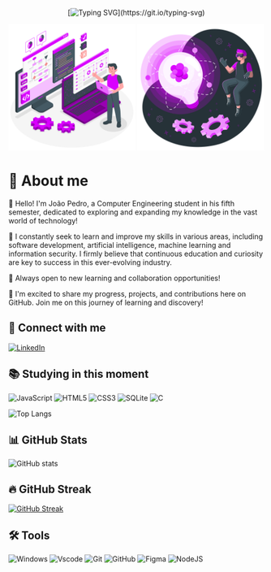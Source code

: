 <div align="center">

[![Typing SVG](https://readme-typing-svg.demolab.com?font=Fira+Code&weight=600&pause=1000&color=AD11FF&center=true&vCenter=true&random=false&width=435&lines=%F0%9F%92%9C+Welcome+to+my+GitHub%2C+feel+free!!)](https://git.io/typing-svg)
</div>

<!-- <img src="https://raw.githubusercontent.com/MicaelliMedeiros/micaellimedeiros/master/image/computer-illustration.png" alt="Computer Illustration" min-width="200px" max-width="200px" width="200px" align="right"> -->
<div align="center">

<img src="assets\images\Programmer-amico.png" alt="Computer Illustration" min-width="250px" max-width="200px" width="250px" >
<img src="assets\images\Innovation-amico.png" alt="Computer Illustration" min-width="250px" max-width="200px" width="250px" >

</div>


<div align="left">

# 🦦 About me

👾 Hello! I'm João Pedro, a Computer Engineering student in his fifth semester, dedicated to exploring and expanding my knowledge in the vast world of technology!

🌱 I constantly seek to learn and improve my skills in various areas, including software development, artificial intelligence, machine learning and information security. I firmly believe that continuous education and curiosity are key to success in this ever-evolving industry.

💼 Always open to new learning and collaboration opportunities! 

🚀 I'm excited to share my progress, projects, and contributions here on GitHub. Join me on this journey of learning and discovery! 

## 👋 Connect with me
[![LinkedIn](https://img.shields.io/badge/LinkedIn-0077B5?style=for-the-badge&logo=linkedin&logoColor=white)](https://www.linkedin.com/in/joão-pedro-labussiere-frança-550937282/) 

## 📚 Studying in this moment
![JavaScript](https://img.shields.io/badge/JavaScript-F7DF1E?style=for-the-badge&logo=javascript&logoColor=black) 
![HTML5](https://img.shields.io/badge/HTML5-E34F26?style=for-the-badge&logo=html5&logoColor=white) 
![CSS3](https://img.shields.io/badge/CSS3-1572B6?style=for-the-badge&logo=css3&logoColor=white) 
![SQLite](https://img.shields.io/badge/SQLite-000?style=for-the-badge&logo=sqlite&logoColor=07405E)
![C](https://img.shields.io/badge/C-00599C?style=for-the-badge&logo=c&logoColor=white)

![Top Langs](https://github-readme-stats-git-masterrstaa-rickstaa.vercel.app/api/top-langs/?username=JPLabussiereF&theme=midnight-purple&layout=compact&bg_color=000&border_color=8300ff&text_color=FFF)
## 📊 GitHub Stats

![GitHub stats](https://github-readme-stats.vercel.app/api?username=JPLabussiereF&hide_title=true&border_color=8300ff&theme=midnight-purple&show_icons=true)

## 🔥 GitHub Streak

[![GitHub Streak](https://streak-stats.demolab.com/?user=JPLabussiereF&theme=midnight-purple&background=000&border=8300ff&dates=FFF)](https://git.io/streak-stats)

## 🛠️ Tools

![Windows](https://img.shields.io/badge/Windows-000?style=for-the-badge&logo=windows&logoColor=2CA5E0)
![Vscode](https://img.shields.io/badge/Vscode-007ACC?style=for-the-badge&logo=visual-studio-code&logoColor=white) 
![Git](https://img.shields.io/badge/GIT-E44C30?style=for-the-badge&logo=git&logoColor=white) 
![GitHub](https://img.shields.io/badge/-GitHub-181717?style=for-the-badge&logo=github)
![Figma](https://img.shields.io/badge/Figma-696969?style=for-the-badge&logo=figma&logoColor=figma)
![NodeJS](https://img.shields.io/badge/node.js-6DA55F?style=for-the-badge&logo=node.js&logoColor=white)

